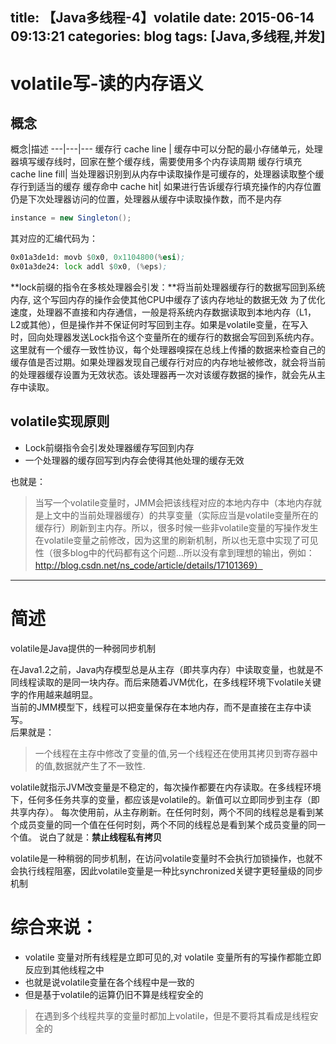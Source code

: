 title: 【Java多线程-4】volatile
date: 2015-06-14 09:13:21
categories: blog
tags: [Java,多线程,并发]
---

# volatile写-读的内存语义

## 概念

概念|描述
---|---|---
缓存行	cache line	| 缓存中可以分配的最小存储单元，处理器填写缓存线时，回家在整个缓存线，需要使用多个内存读周期
缓存行填充	cache line fill| 当处理器识别到从内存中读取操作是可缓存的，处理器读取整个缓存行到适当的缓存
缓存命中	cache hit|	如果进行告诉缓存行填充操作的内存位置仍是下次处理器访问的位置，处理器从缓存中读取操作数，而不是内存

```Java
instance = new Singleton();
```  

其对应的汇编代码为：  




```asm
0x01a3de1d: movb $0x0, 0x1104800(%esi);
0x01a3de24: lock addl $0x0, (%eps);
```  

**lock前缀的指令在多核处理器会引发：**将当前处理器缓存行的数据写回到系统内存, 这个写回内存的操作会使其他CPU中缓存了该内存地址的数据无效
为了优化速度，处理器不直接和内存通信，一般是将系统内存数据读取到本地内存（L1，L2或其他），但是操作并不保证何时写回到主存。如果是volatile变量，在写入时，回向处理器发送Lock指令这个变量所在的缓存行的数据会写回到系统内存。这里就有一个缓存一致性协议，每个处理器嗅探在总线上传播的数据来检查自己的缓存值是否过期。如果处理器发现自己缓存行对应的内存地址被修改，就会将当前的处理器缓存设置为无效状态。该处理器再一次对该缓存数据的操作，就会先从主存中读取。  

## volatile实现原则  

* Lock前缀指令会引发处理器缓存写回到内存  
* 一个处理器的缓存回写到内存会使得其他处理的缓存无效  

也就是：

> 当写一个volatile变量时，JMM会把该线程对应的本地内存中（本地内存就是上文中的当前处理器缓存）的共享变量（实际应当是volatile变量所在的缓存行）刷新到主内存。所以，很多时候一些非volatile变量的写操作发生在volatile变量之前修改，因为这里的刷新机制，所以也无意中实现了可见性（很多blog中的代码都有这个问题...所以没有拿到理想的输出，例如：http://blog.csdn.net/ns_code/article/details/17101369）  


---


# 简述
volatile是Java提供的一种弱同步机制  

在Java1.2之前，Java内存模型总是从主存（即共享内存）中读取变量，也就是不同线程读取的是同一块内存。而后来随着JVM优化，在多线程环境下volatile关键字的作用越来越明显。    
当前的JMM模型下，线程可以把变量保存在本地内存，而不是直接在主存中读写。  
后果就是：  
> 一个线程在主存中修改了变量的值,另一个线程还在使用其拷贝到寄存器中的值,数据就产生了不一致性.    



volatile就指示JVM改变量是不稳定的，每次操作都要在内存读取。在多线程环境下，任何多任务共享的变量，都应该是volatile的。新值可以立即同步到主存（即共享内存）。 每次使用前，从主存刷新。在任何时刻，两个不同的线程总是看到某个成员变量的同一个值在任何时刻，两个不同的线程总是看到某个成员变量的同一个值。 说白了就是：**禁止线程私有拷贝**  

volatile是一种稍弱的同步机制，在访问volatile变量时不会执行加锁操作，也就不会执行线程阻塞，因此volatile变量是一种比synchronized关键字更轻量级的同步机制



# 综合来说：

* volatile 变量对所有线程是立即可见的,对 volatile 变量所有的写操作都能立即反应到其他线程之中 
* 也就是说volatile变量在各个线程中是一致的                                               
* 但是基于volatile的运算仍旧不算是线程安全的      

> 在遇到多个线程共享的变量时都加上volatile，但是不要将其看成是线程安全的
